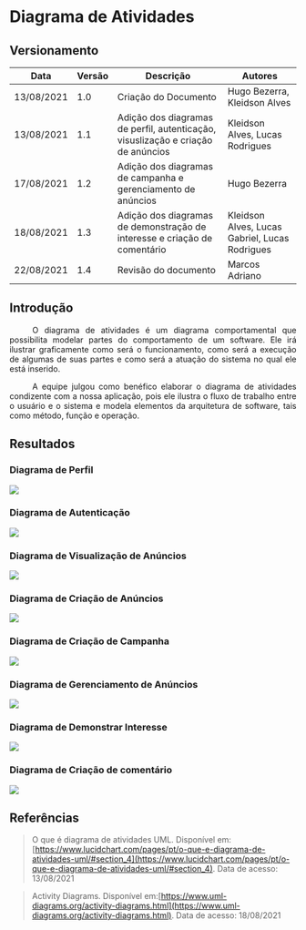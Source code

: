# Diagrama de Atividades

## Versionamento
| Data | Versão | Descrição | Autores |
| -------- | -------- | -------- | ---|
|   13/08/2021   |  1.0    |  Criação do Documento    | Hugo Bezerra, Kleidson Alves
|   13/08/2021   | 1.1     | Adição dos diagramas de perfil, autenticação, visuslização e criação de anúncios | Kleidson Alves, Lucas Rodrigues
|   17/08/2021   | 1.2     | Adição dos diagramas de campanha e  gerenciamento de anúncios  | Hugo Bezerra
|  18/08/2021    | 1.3     | Adição dos diagramas de demonstração de interesse e criação de comentário | Kleidson Alves, Lucas Gabriel, Lucas Rodrigues
|  22/08/2021    | 1.4     | Revisão do documento | Marcos Adriano

## Introdução
<div style="text-indent: 40px; text-align: justify">

<p>
O diagrama de atividades é um diagrama comportamental que possibilita modelar partes do comportamento de um software. Ele irá ilustrar graficamente como será o funcionamento, como será a execução de algumas de suas partes e como será a atuação do sistema no qual ele está inserido. 
</p>

<p>
A equipe julgou como benéfico elaborar o diagrama de atividades condizente com a nossa aplicação, pois ele ilustra o fluxo de trabalho entre o usuário e o sistema e modela elementos da arquitetura de software, tais como método, função e operação. 
</p>

</div>

## Resultados

### Diagrama de Perfil

![](https://i.imgur.com/7lB16vz.png)

### Diagrama de Autenticação

![](https://i.imgur.com/Zw3numG.png)

### Diagrama de Visualização de Anúncios

![](https://i.imgur.com/jmsE0mt.jpg)

### Diagrama de Criação de Anúncios

![](https://i.imgur.com/BKc5XEM.png)

### Diagrama de Criação de Campanha

![](https://i.imgur.com/oLURIho.png)

### Diagrama de Gerenciamento de Anúncios

![](https://i.imgur.com/hMdPwQu.png)

### Diagrama de Demonstrar Interesse

![](https://i.imgur.com/KK0uAMc.png)

### Diagrama de Criação de comentário

![](https://i.imgur.com/M6J04q7.png)


## Referências
> O que é diagrama de atividades UML. Disponível em:
[https://www.lucidchart.com/pages/pt/o-que-e-diagrama-de-atividades-uml/#section_4](https://www.lucidchart.com/pages/pt/o-que-e-diagrama-de-atividades-uml/#section_4). Data de acesso: 13/08/2021

> Activity Diagrams. Disponível em:[https://www.uml-diagrams.org/activity-diagrams.html](https://www.uml-diagrams.org/activity-diagrams.html). Data de acesso: 18/08/2021
